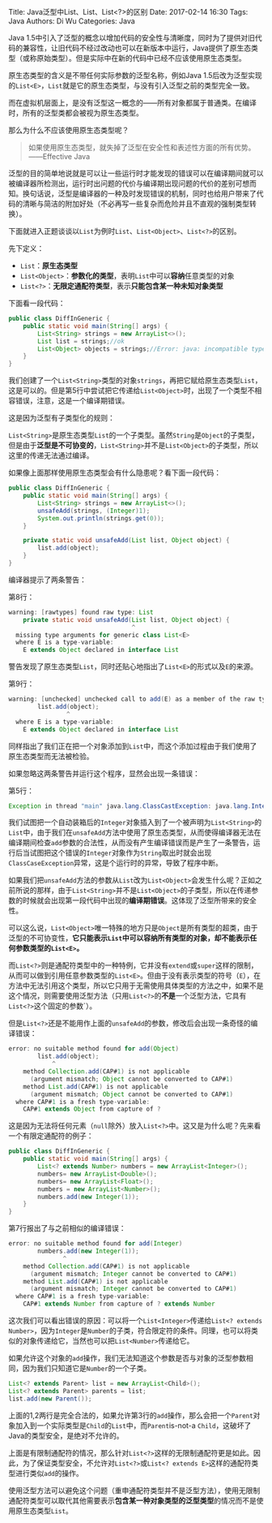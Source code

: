 Title: Java泛型中List、List<Object>、List<?>的区别
Date: 2017-02-14 16:30
Tags: Java
Authors: Di Wu
Categories: Java

Java 1.5中引入了泛型的概念以增加代码的安全性与清晰度，同时为了提供对旧代码的兼容性，让旧代码不经过改动也可以在新版本中运行，Java提供了原生态类型（或称原始类型）。但是实际中在新的代码中已经不应该使用原生态类型。

原生态类型的含义是不带任何实际参数的泛型名称，例如Java 1.5后改为泛型实现的`List<E>`，`List`就是它的原生态类型，与没有引入泛型之前的类型完全一致。

而在虚拟机层面上，是没有泛型这一概念的——所有对象都属于普通类。在编译时，所有的泛型类都会被视为原生态类型。

那么为什么不应该使用原生态类型呢？

>   如果使用原生态类型，就失掉了泛型在安全性和表述性方面的所有优势。——Effective Java

泛型的目的简单地说就是可以让一些运行时才能发现的错误可以在编译期间就可以被编译器所检测出，运行时出问题的代价与编译期出现问题的代价的差别可想而知。换句话说，泛型是编译器的一种及时发现错误的机制，同时也给用户带来了代码的清晰与简洁的附加好处（不必再写一些复杂而危险并且不直观的强制类型转换）。

下面就进入正题谈谈以`List`为例时`List`、`List<Object>`、`List<?>`的区别。

先下定义：

*   `List`：**原生态类型**
*   `List<Object>`：**参数化的类型**，表明`List`中可以**容纳**任意类型的对象
*   `List<?>`：**无限定通配符类型**，表示**只能包含某一种未知对象类型**

下面看一段代码：

```java
public class DiffInGeneric {
    public static void main(String[] args) {
        List<String> strings = new ArrayList<>();
        List list = strings;//ok
        List<Object> objects = strings;//Error: java: incompatible types: java.util.List<java.lang.String> cannot be converted to java.util.List<java.lang.Object>
    }
}
```

我们创建了一个`List<String>`类型的对象`strings`，再把它赋给原生态类型`List`，这是可以的。但是第5行中尝试把它传递给`List<Object>`时，出现了一个类型不相容错误，注意，这是一个编译期错误。

这是因为泛型有子类型化的规则：

`List<String>`是原生态类型`List`的一个子类型。虽然`String`是`Object`的子类型，但是由于**泛型是不可协变的**，`List<String>`并不是`List<Object>`的子类型，所以这里的传递无法通过编译。

如果像上面那样使用原生态类型会有什么隐患呢？看下面一段代码：

```java
public class DiffInGeneric {
    public static void main(String[] args) {
        List<String> strings = new ArrayList<>();
        unsafeAdd(strings, (Integer)1);
        System.out.println(strings.get(0));
    }

    private static void unsafeAdd(List list, Object object) {
        list.add(object);
    }
}
```

编译器提示了两条警告：

第8行：

```java
warning: [rawtypes] found raw type: List
    private static void unsafeAdd(List list, Object object) {
                                  ^
  missing type arguments for generic class List<E>
  where E is a type-variable:
    E extends Object declared in interface List

```

警告发现了原生态类型`List`，同时还贴心地指出了`List<E>`的形式以及`E`的来源。

第9行：

```java
warning: [unchecked] unchecked call to add(E) as a member of the raw type List
        list.add(object);
                ^
  where E is a type-variable:
    E extends Object declared in interface List

```

同样指出了我们正在把一个对象添加到`List`中，而这个添加过程由于我们使用了原生态类型而无法被检验。

如果忽略这两条警告并运行这个程序，显然会出现一条错误：

第5行： 

```java
Exception in thread "main" java.lang.ClassCastException: java.lang.Integer cannot be cast to java.lang.String
```

我们试图把一个自动装箱后的`Integer`对象插入到了一个被声明为`List<String>`的`List`中，由于我们在`unsafeAdd`方法中使用了原生态类型，从而使得编译器无法在编译期间检查`add`参数的合法性，从而没有产生编译错误而是产生了一条警告，运行后当试图把这个错误的`Integer`对象作为`String`取出时就会出现`ClassCaseException`异常，这是个运行时的异常，导致了程序中断。

如果我们把`unsafeAdd`方法的参数从`List`改为`List<Object>`会发生什么呢？正如之前所说的那样，由于`List<String>`并不是`List<Object>`的子类型，所以在传递参数的时候就会出现第一段代码中出现的**编译期错误**。这体现了泛型所带来的安全性。

可以这么说，`List<Object>`唯一特殊的地方只是`Object`是所有类型的超类，由于泛型的不可协变性，**它只能表示`List`中可以容纳所有类型的对象，却不能表示任何参数类型的`List<E>`。**

而`List<?>`则是通配符类型中的一种特例，它并没有`extend`或`super`这样的限制，从而可以做到引用任意参数类型的`List<E>`。但由于没有表示类型的符号（`E`），在方法中无法引用这个类型，所以它只用于无需使用具体类型的方法之中，如果不是这个情况，则需要使用泛型方法（只用`List<?>`的**不是**一个泛型方法，它具有`List<?>`这个固定的参数`）。

但是`List<?>`还是不能用作上面的`unsafeAdd`的参数，修改后会出现一条奇怪的编译错误：

```java
error: no suitable method found for add(Object)
        list.add(object);
            ^
    method Collection.add(CAP#1) is not applicable
      (argument mismatch; Object cannot be converted to CAP#1)
    method List.add(CAP#1) is not applicable
      (argument mismatch; Object cannot be converted to CAP#1)
  where CAP#1 is a fresh type-variable:
    CAP#1 extends Object from capture of ?

```

这是因为无法将任何元素（`null`除外）放入`List<?>`中。这又是为什么呢？先来看一个有限定通配符的例子：

```JAVA
public class DiffInGeneric {
    public static void main(String[] args) {
        List<? extends Number> numbers = new ArrayList<Integer>();
        numbers= new ArrayList<Double>();
        numbers= new ArrayList<Float>();
        numbers = new ArrayList<Number>();
        numbers.add(new Integer(1));
    }
}
```

第7行报出了与之前相似的编译错误：

```java
error: no suitable method found for add(Integer)
        numbers.add(new Integer(1));
               ^
    method Collection.add(CAP#1) is not applicable
      (argument mismatch; Integer cannot be converted to CAP#1)
    method List.add(CAP#1) is not applicable
      (argument mismatch; Integer cannot be converted to CAP#1)
  where CAP#1 is a fresh type-variable:
    CAP#1 extends Number from capture of ? extends Number

```

这次我们可以看出错误的原因：可以将一个`List<Integer>`传递给`List<? extends Number>`，因为`Integer`是`Number`的子类，符合限定符的条件。同理，也可以将类似的对象传递给它，当然也可以把`List<Number>`传递给它。

如果允许这个对象的`add`操作，我们无法知道这个参数是否与对象的泛型参数相同，因为我们只知道它是`Number`的一个子类。

```java
List<? extends Parent> list = new ArrayList<Child>();
List<? extends Parent> parents = list;
list.add(new Parent());
```

上面的1,2两行是完全合法的，如果允许第3行的`add`操作，那么会把一个`Parent`对象加入到一个实际类型是`Child`的`List`中，而`Parent`is-not-a `Child`，这破坏了Java的类型安全，是绝对不允许的。

上面是有限制通配符的情况，那么针对`List<?>`这样的无限制通配符更是如此。因此，为了保证类型安全，不允许对`List<?>`或`List<? extends E>`这样的通配符类型进行类似`add`的操作。

使用泛型方法可以避免这个问题（重申通配符类型并不是泛型方法），使用无限制通配符类型可以取代其他需要表示**包含某一种对象类型的泛型类型**的情况而不是使用原生态类型`List`。

